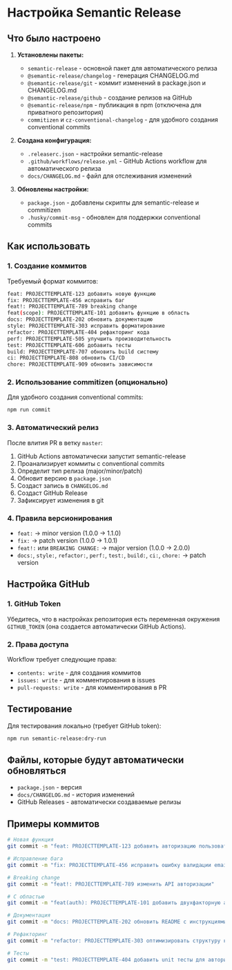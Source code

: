 # Настройка Semantic Release

## Что было настроено

1. **Установлены пакеты:**

   - `semantic-release` - основной пакет для автоматического релиза
   - `@semantic-release/changelog` - генерация CHANGELOG.md
   - `@semantic-release/git` - коммит изменений в package.json и CHANGELOG.md
   - `@semantic-release/github` - создание релизов на GitHub
   - `@semantic-release/npm` - публикация в npm (отключена для приватного репозитория)
   - `commitizen` и `cz-conventional-changelog` - для удобного создания conventional commits

2. **Создана конфигурация:**

   - `.releaserc.json` - настройки semantic-release
   - `.github/workflows/release.yml` - GitHub Actions workflow для автоматического релиза
   - `docs/CHANGELOG.md` - файл для отслеживания изменений

3. **Обновлены настройки:**
   - `package.json` - добавлены скрипты для semantic-release и commitizen
   - `.husky/commit-msg` - обновлен для поддержки conventional commits

## Как использовать

### 1. Создание коммитов

Требуемый формат коммитов:

```bash
feat: PROJECTTEMPLATE-123 добавить новую функцию
fix: PROJECTTEMPLATE-456 исправить баг
feat!: PROJECTTEMPLATE-789 breaking change
feat(scope): PROJECTTEMPLATE-101 добавить функцию в область
docs: PROJECTTEMPLATE-202 обновить документацию
style: PROJECTTEMPLATE-303 исправить форматирование
refactor: PROJECTTEMPLATE-404 рефакторинг кода
perf: PROJECTTEMPLATE-505 улучшить производительность
test: PROJECTTEMPLATE-606 добавить тесты
build: PROJECTTEMPLATE-707 обновить build систему
ci: PROJECTTEMPLATE-808 обновить CI/CD
chore: PROJECTTEMPLATE-909 обновить зависимости
```

### 2. Использование commitizen (опционально)

Для удобного создания conventional commits:

```bash
npm run commit
```

### 3. Автоматический релиз

После влития PR в ветку `master`:

1. GitHub Actions автоматически запустит semantic-release
2. Проанализирует коммиты с conventional commits
3. Определит тип релиза (major/minor/patch)
4. Обновит версию в `package.json`
5. Создаст запись в `CHANGELOG.md`
6. Создаст GitHub Release
7. Зафиксирует изменения в git

### 4. Правила версионирования

- `feat:` → minor version (1.0.0 → 1.1.0)
- `fix:` → patch version (1.0.0 → 1.0.1)
- `feat!:` или `BREAKING CHANGE:` → major version (1.0.0 → 2.0.0)
- `docs:`, `style:`, `refactor:`, `perf:`, `test:`, `build:`, `ci:`, `chore:` → patch version

## Настройка GitHub

### 1. GitHub Token

Убедитесь, что в настройках репозитория есть переменная окружения `GITHUB_TOKEN` (она создается автоматически GitHub Actions).

### 2. Права доступа

Workflow требует следующие права:

- `contents: write` - для создания коммитов
- `issues: write` - для комментирования в issues
- `pull-requests: write` - для комментирования в PR

## Тестирование

Для тестирования локально (требует GitHub token):

```bash
npm run semantic-release:dry-run
```

## Файлы, которые будут автоматически обновляться

- `package.json` - версия
- `docs/CHANGELOG.md` - история изменений
- GitHub Releases - автоматически создаваемые релизы

## Примеры коммитов

```bash
# Новая функция
git commit -m "feat: PROJECTTEMPLATE-123 добавить авторизацию пользователей"

# Исправление бага
git commit -m "fix: PROJECTTEMPLATE-456 исправить ошибку валидации email"

# Breaking change
git commit -m "feat!: PROJECTTEMPLATE-789 изменить API авторизации"

# С областью
git commit -m "feat(auth): PROJECTTEMPLATE-101 добавить двухфакторную аутентификацию"

# Документация
git commit -m "docs: PROJECTTEMPLATE-202 обновить README с инструкциями по установке"

# Рефакторинг
git commit -m "refactor: PROJECTTEMPLATE-303 оптимизировать структуру компонентов"

# Тесты
git commit -m "test: PROJECTTEMPLATE-404 добавить unit тесты для авторизации"
```
